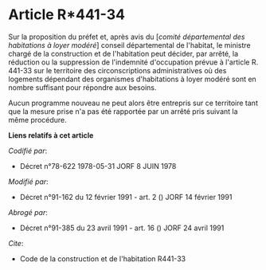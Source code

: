 # Article R*441-34

Sur la proposition du préfet et, après avis du [*comité départemental des habitations à loyer modéré*] conseil départemental
de l'habitat, le ministre chargé de la construction et de l'habitation peut décider, par arrêté, la réduction ou la
suppression de l'indemnité d'occupation prévue à l'article R. 441-33 sur le territoire des circonscriptions administratives
où des logements dépendant des organismes d'habitations à loyer modéré sont en nombre suffisant pour répondre aux besoins.

Aucun programme nouveau ne peut alors être entrepris sur ce territoire tant que la mesure prise n'a pas été rapportée par un
arrêté pris suivant la même procédure.

**Liens relatifs à cet article**

_Codifié par_:

  - Décret n°78-622 1978-05-31 JORF 8 JUIN 1978

_Modifié par_:

  - Décret n°91-162 du 12 février 1991 - art. 2 () JORF 14 février 1991

_Abrogé par_:

  - Décret n°91-385 du 23 avril 1991 - art. 16 () JORF 24 avril 1991

_Cite_:

  - Code de la construction et de l'habitation R441-33
